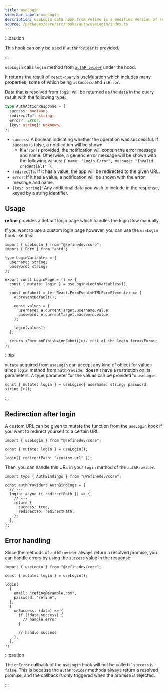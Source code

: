 ```yaml
---
title: useLogin
siderbar_label: useLogin
description: useLogin data hook from refine is a modified version of react-query's useMutation for authentication.
source: /packages/core/src/hooks/auth/useLogin/index.ts
---
```


:::caution

This hook can only be used if `authProvider` is provided.

:::

`useLogin` calls `login` method from [`authProvider`](/docs/core/providers/auth-provider/index) under the hood.

It returns the result of `react-query`'s [useMutation](https://react-query.tanstack.com/reference/useMutation) which includes many properties, some of which being `isSuccess` and `isError`.

Data that is resolved from `login` will be returned as the `data` in the query result with the following type:

```ts
type AuthActionResponse = {
  success: boolean;
  redirectTo?: string;
  error?: Error;
  [key: string]: unknown;
};
```

- `success`: A boolean indicating whether the operation was successful. If `success` is false, a notification will be shown.
  - If `error` is provided, the notification will contain the error message and name. Otherwise, a generic error message will be shown with the following values: `{ name: "Login Error", message: "Invalid credentials" }`.
- `redirectTo`: If it has a value, the app will be redirected to the given URL.
- `error`: If it has a value, a notification will be shown with the error message and name.
- `[key: string]`: Any additional data you wish to include in the response, keyed by a string identifier.

## Usage

**refine** provides a default login page which handles the login flow manually.

If you want to use a custom login page however, you can use the `useLogin` hook like this:

```tsx title="pages/customLoginPage"
import { useLogin } from "@refinedev/core";
import { Form } from "antd";

type LoginVariables = {
  username: string;
  password: string;
};

export const LoginPage = () => {
  const { mutate: login } = useLogin<LoginVariables>();

  const onSubmit = (e: React.FormEvent<HTMLFormElement>) => {
    e.preventDefault();

    const values = {
      username: e.currentTarget.username.value,
      password: e.currentTarget.password.value,
    };

    login(values);
  };

  return <Form onFinish={onSubmit}>// rest of the login form</Form>;
};
```

:::tip

`mutate` acquired from `useLogin` can accept any kind of object for values since `login` method from `authProvider` doesn't have a restriction on its parameters.
A type parameter for the values can be provided to `useLogin`.

```tsx
const { mutate: login } = useLogin<{ username: string; password: string }>();
```

:::

## Redirection after login

A custom URL can be given to mutate the function from the `useLogin` hook if you want to redirect yourself to a certain URL.

```tsx
import { useLogin } from "@refinedev/core";

const { mutate: login } = useLogin();

login({ redirectPath: "/custom-url" });
```

Then, you can handle this URL in your `login` method of the `authProvider`.

```tsx
import type { AuthBindings } from "@refinedev/core";

const authProvider: AuthBindings = {
  // ---
  login: async ({ redirectPath }) => {
    // ---
    return {
      success: true,
      redirectTo: redirectPath,
    };
  },
};
```

## Error handling

Since the methods of `authProvider` always return a resolved promise, you can handle errors by using the `success` value in the response:

```tsx
import { useLogin } from "@refinedev/core";

const { mutate: login } = useLogin();

login(
  {
    email: "refine@example.com",
    password: "refine",
  },
  {
    onSuccess: (data) => {
      if (!data.success) {
        // handle error
      }

      // handle success
    },
  },
);
```

:::caution

The `onError` callback of the `useLogin` hook will not be called if `success` is `false`. This is because the `authProvider` methods always return a resolved promise, and the callback is only triggered when the promise is rejected.

:::
